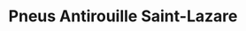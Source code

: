 ---
title: "Pneus Antirouille Saint-Lazare"
url: /saint-lazare/pneus-antirouille-saint-lazare/
shop: car repair
---